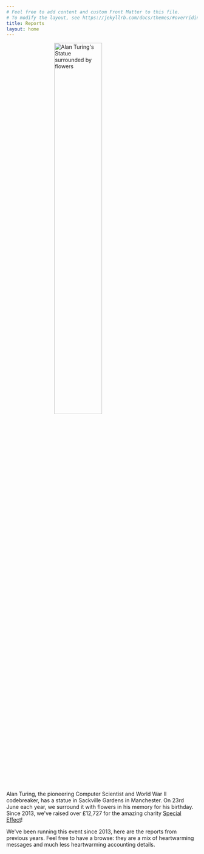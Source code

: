 ```yaml
---
# Feel free to add content and custom Front Matter to this file.
# To modify the layout, see https://jekyllrb.com/docs/themes/#overriding-theme-defaults
title: Reports
layout: home
---
```



<img src="{{site.baseurl}}/assets/images/2019/1.png" alt="Alan Turing's Statue surrounded by flowers"  style="width:50%;display:block;margin-left:auto;margin-right:auto;" />

Alan Turing, the pioneering Computer Scientist and World War II codebreaker, has a statue in Sackville Gardens in Manchester. On 23rd June each year, we surround it with flowers in his memory for his birthday. Since 2013, we've raised over £12,727 for the amazing charity [Special Effect](https://www.youtube.com/watch?v=kpYNG7MivHs&feature=emb_title)!

We've been running this event since 2013, here are the reports from previous years. Feel free to have a browse: they are a mix of heartwarming messages and much less heartwarming accounting details. 
